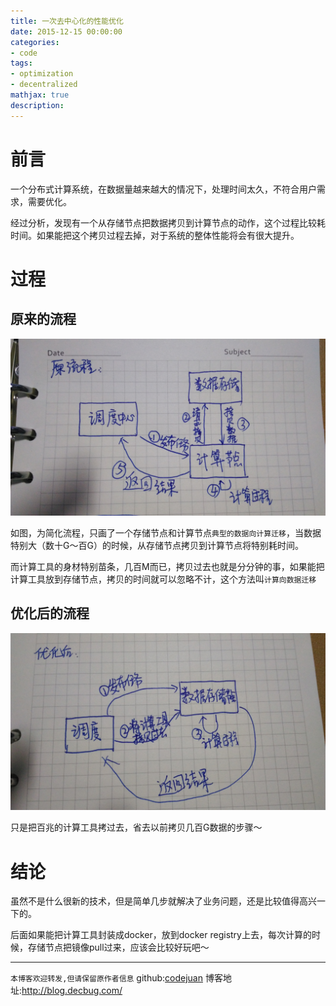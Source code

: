 ```yaml
---
title: 一次去中心化的性能优化
date: 2015-12-15 00:00:00
categories:
- code
tags: 
- optimization
- decentralized
mathjax: true
description: 
---
```


# 前言
一个分布式计算系统，在数据量越来越大的情况下，处理时间太久，不符合用户需求，需要优化。

经过分析，发现有一个从存储节点把数据拷贝到计算节点的动作，这个过程比较耗时间。如果能把这个拷贝过程去掉，对于系统的整体性能将会有很大提升。

<!--more-->

# 过程

## 原来的流程

![](https://github.com/CodeJuan/codejuan.github.io/raw/master/images/blog/decentralized/data2compute.jpg)

如图，为简化流程，只画了一个存储节点和计算节点`典型的数据向计算迁移`，当数据特别大（数十G～百G）的时候，从存储节点拷贝到计算节点将特别耗时间。

而计算工具的身材特别苗条，几百M而已，拷贝过去也就是分分钟的事，如果能把计算工具放到存储节点，拷贝的时间就可以忽略不计，这个方法叫`计算向数据迁移`



## 优化后的流程

![](https://github.com/CodeJuan/codejuan.github.io/raw/master/images/blog/decentralized/compute2data.jpg)

只是把百兆的计算工具拷过去，省去以前拷贝几百G数据的步骤～



# 结论

虽然不是什么很新的技术，但是简单几步就解决了业务问题，还是比较值得高兴一下的。

后面如果能把计算工具封装成docker，放到docker registry上去，每次计算的时候，存储节点把镜像pull过来，应该会比较好玩吧～

----------------------------

`本博客欢迎转发,但请保留原作者信息`
github:[codejuan](https://github.com/CodeJuan)
博客地址:http://blog.decbug.com/

